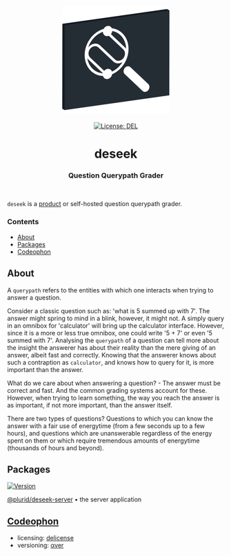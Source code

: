 <p align="center">
    <img src="https://raw.githubusercontent.com/plurid/deseek/master/about/identity/deseek-logo.png" height="250px">
    <br />
    <br />
    <a target="_blank" href="https://github.com/plurid/deseek/blob/master/LICENSE">
        <img src="https://img.shields.io/badge/license-DEL-blue.svg?colorB=1380C3&style=for-the-badge" alt="License: DEL">
    </a>
</p>



<h1 align="center">
    deseek
</h1>


<h3 align="center">
    Question Querypath Grader
</h3>



<br />



`deseek` is a [product](https://deseek.plurid.com) or self-hosted question querypath grader.


### Contents

+ [About](#about)
+ [Packages](#packages)
+ [Codeophon](#codeophon)



## About

A `querypath` refers to the entities with which one interacts when trying to answer a question.

Consider a classic question such as: 'what is 5 summed up with 7'. The answer might spring to mind in a blink, however, it might not. A simply query in an omnibox for 'calculator' will bring up the calculator interface. However, since it is a more or less true omnibox, one could write '5 + 7' or even '5 summed with 7'. Analysing the `querypath` of a question can tell more about the insight the answerer has about their reality than the mere giving of an answer, albeit fast and correctly. Knowing that the answerer knows about such a contraption as `calculator`, and knows how to query for it, is more important than the answer.

What do we care about when answering a question? - The answer must be correct and fast. And the common grading systems account for these. However, when trying to learn something, the way you reach the answer is as important, if not more important, than the answer itself.

There are two types of questions? Questions to which you can know the answer with a fair use of energytime (from a few seconds up to a few hours), and questions which are unanswerable regardless of the energy spent on them or which require tremendous amounts of energytime (thousands of hours and beyond).



## Packages

<a target="_blank" href="https://www.npmjs.com/package/@plurid/deseek-server">
    <img src="https://img.shields.io/npm/v/@plurid/deseek-server.svg?logo=npm&colorB=1380C3&style=for-the-badge" alt="Version">
</a>

[@plurid/deseek-server][deseek-server] • the server application

[deseek-server]: https://github.com/plurid/deseek/tree/master/packages/deseek-server



## [Codeophon](https://github.com/ly3xqhl8g9/codeophon)

+ licensing: [delicense](https://github.com/ly3xqhl8g9/delicense)
+ versioning: [αver](https://github.com/ly3xqhl8g9/alpha-versioning)
